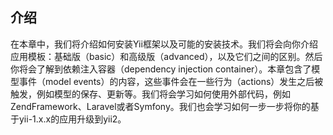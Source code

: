 ## 介绍

在本章中，我们将介绍如何安装Yii框架以及可能的安装技术。我们将会向你介绍应用模板：基础版（basic）和高级版（advanced），以及它们之间的区别。然后你将会了解到依赖注入容器（dependency injection container）。本章包含了模型事件（model events）的内容，这些事件会在一些行为（actions）发生之后被触发，例如模型的保存、更新等。我们将会学习如何使用外部代码，例如ZendFramework、Laravel或者Symfony。我们也会学习如何一步一步将你的基于yii-1.x.x的应用升级到yii2。